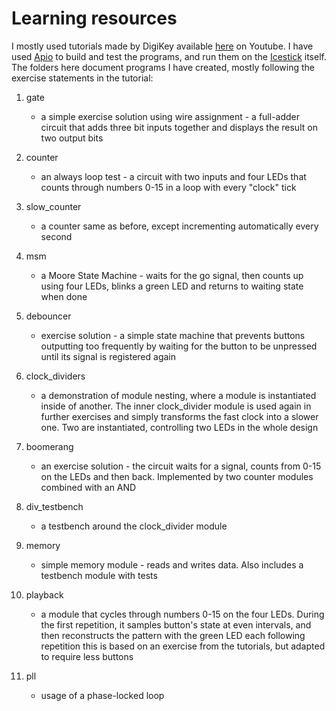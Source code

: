 # Learning resources

I mostly used tutorials made by DigiKey available [here](https://www.youtube.com/watch?v=lLg1AgA2Xoo&list=PLEBQazB0HUyT1WmMONxRZn9NmQ_9CIKhb) on Youtube.
I have used [Apio](https://github.com/FPGAwars/apio) to build and test the programs, and run them on the [Icestick](https://www.latticesemi.com/icestick) itself.
The folders here document programs I have created, mostly following the exercise statements in the tutorial:

1. gate
	- a simple exercise solution using wire assignment - a full-adder circuit that adds three bit inputs together and displays the result on two output bits
	
2. counter
	- an always loop test - a circuit with two inputs and four LEDs that counts through numbers 0-15 in a loop with every "clock" tick
	
3. slow_counter
	- a counter same as before, except incrementing automatically every second
	
4. msm
	- a Moore State Machine - waits for the go signal, then counts up using four LEDs, blinks a green LED and returns to waiting state when done
	
5. debouncer
	- exercise solution - a simple state machine that prevents buttons outputting too frequently by waiting for the button to be unpressed until its signal is registered again
	
6. clock_dividers
	- a demonstration of module nesting, where a module is instantiated inside of another. The inner clock_divider module is used again in further exercises and simply transforms the fast clock into a slower one. Two are instantiated, controlling two LEDs in the whole design
	
7. boomerang
	- an exercise solution - the circuit waits for a signal, counts from 0-15 on the LEDs and then back. Implemented by two counter modules combined with an AND

8. div_testbench
	- a testbench around the clock_divider module

9. memory
	- simple memory module - reads and writes data. Also includes a testbench module with tests

10. playback
	- a module that cycles through numbers 0-15 on the four LEDs. During the first repetition, it samples button's state at even intervals, and then reconstructs the pattern with the green LED each following repetition
	this is based on an exercise from the tutorials, but adapted to require less buttons
	
11. pll
	- usage of a phase-locked loop